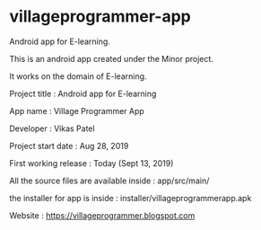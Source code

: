 # villageprogrammer-app
Android app for E-learning.

This is an android app created under the Minor project.

It works on the domain of E-learning. 


Project title : Android app for E-learning

App name : Village Programmer App

Developer : Vikas Patel

Project start date : Aug 28, 2019

First working release : Today (Sept 13, 2019) 


All the source files are available inside :  app/src/main/

the installer for app is inside :  installer/villageprogrammerapp.apk


Website : https://villageprogrammer.blogspot.com

